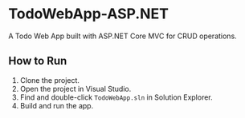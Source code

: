 # TodoWebApp-ASP.NET

A Todo Web App built with ASP.NET Core MVC for CRUD operations.

## How to Run

1. Clone the project.
2. Open the project in Visual Studio.
3. Find and double-click `TodoWebApp.sln` in Solution Explorer.
4. Build and run the app.
